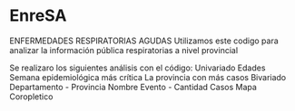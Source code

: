 # EnreSA
ENFERMEDADES RESPIRATORIAS AGUDAS 
Utilizamos este codigo para analizar la información pública respiratorias a nivel provincial

Se realizaro los siguientes análisis con el código:
Univariado
Edades
Semana epidemiológica más crítica
La provincia con más casos
Bivariado
Departamento -  Provincia
Nombre Evento - Cantidad Casos
Mapa Coropletico
